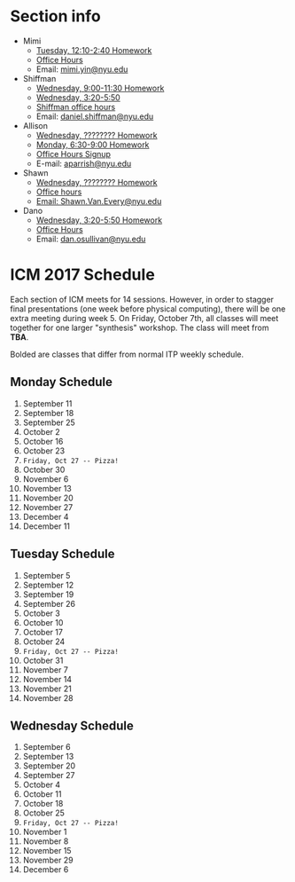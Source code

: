 # Section info
* Mimi
  - [Tuesday, 12:10-2:40 Homework](https://github.com/ITPNYU/ICM-2017/wiki/Homework-Mimi-Tuesday)
  - [Office Hours](https://itp.nyu.edu/inwiki/Signup/Mimi)
  - Email: mimi.yin@nyu.edu
* Shiffman
  * [Wednesday, 9:00-11:30 Homework](https://github.com/ITPNYU/ICM-2017/wiki/Homework-Shiffman-Wednesday-1)  
  * [Wednesday, 3:20-5:50](https://github.com/ITPNYU/ICM-2017/wiki/Homework-Shiffman-Wednesday-2)  
  * [Shiffman office hours](https://itp.nyu.edu/inwiki/Signup/Shiffman)
  - Email: daniel.shiffman@nyu.edu
* Allison
  * [Wednesday, ???????? Homework](https://github.com/ITPNYU/ICM-2017/wiki/Homework-Allison-Wednesday)  
  * [Monday, 6:30-9:00 Homework](https://github.com/ITPNYU/ICM-2017/wiki/Homework-Allison-Monday)  
  * [Office Hours Signup](https://calendar.google.com/calendar/selfsched?sstoken=UVBPem9ZRFh0NmxvfGRlZmF1bHR8MmNjMGMxNmNiMDNjN2ZmNWQwMmJhMDg3ZTQ3Y2ZmNWI)
  * E-mail: aparrish@nyu.edu
* Shawn
  * [Wednesday, ???????? Homework](https://github.com/ITPNYU/ICM-2017/wiki/Homework-Shawn-Wednesday)
  * [Office hours](https://itp.nyu.edu/inwiki/Signup/Shawn)
  * [Email: Shawn.Van.Every@nyu.edu](mailto:Shawn.Van.Every@nyu.edu)
* Dano
  * [Wednesday, 3:20-5:50 Homework](https://github.com/ITPNYU/ICM-2017/wiki/Homework-Dano-Wednesday)  
  - [Office Hours](https://calendar.google.com/calendar/selfsched?sstoken=UVBlTFZhOVNCTmF0fGRlZmF1bHR8MmU2NTM4NjJmOTJiNTUwM2M0YTBmMzcyZDM4NjRkNmQ)
  - Email: dan.osullivan@nyu.edu

# ICM 2017 Schedule

Each section of ICM meets for 14 sessions. However, in order to stagger final presentations (one week before physical computing), there will be one extra meeting during week 5.  On Friday, October 7th, all classes will meet together for one larger "synthesis" workshop.  The class will meet from **TBA**.

Bolded are classes that differ from normal ITP weekly schedule.

## Monday Schedule
1. September 11
2. September 18
3. September 25
4. October 2
5. October 16
6. October 23
7. ```Friday, Oct 27 -- Pizza!```
8. October 30
9. November 6
10. November 13
11. November 20
12. November 27
13. December 4
14. December 11

## Tuesday Schedule
1. September 5
2. September 12
3. September 19
4. September 26
5. October 3
6. October 10
7. October 17
8. October 24
9. ```Friday, Oct 27 -- Pizza!```
10. October 31
11. November 7
12. November 14
13. November 21
14. November 28

## Wednesday Schedule
1. September 6
2. September 13
3. September 20
4. September 27
5. October 4
6. October 11
7. October 18
8. October 25
9. ```Friday, Oct 27 -- Pizza!```
10. November 1
11. November 8
12. November 15
13. November 29
14. December 6
